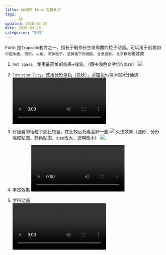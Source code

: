 ```yaml
---
title: Ae插件 Form 实操札记
tags: 
    - Ae
updated: 2020-03-25
date: 2020-03-23
categories: "影視"
---
```


Form 是``Trapcode``套件之一，擅长于制作长生命周期的粒子动画。可以用于创建如``中国水墨``、``银河``、``火焰``、``流体粒子``、``显微镜下的细胞``、``全息投影``、``文字飘散``等效果

1. ``Net Space``。使用最简单的线条+噪波。（图中浅色文字位Noise）
    ![](/asset/content/ae_form/noise.png)

2. ``Futurism City``。使用分形杂色（块状），添加``最大/最小值``拆分通道
    <video src="/asset/content/ae_form/分型杂色.mp4" controls="controls">
    您的浏览器不支持 video 标签。
    </video>

3. 仔细看的话粒子感比较强，在比较远处看会好一些
    ![](/asset/content/ae_form/合成25_00000.png)
    火焰效果（圆形、分形强度贴图、颜色贴图、size改大，透明改小）
    ![](/asset/content/ae_form/火_00015.png)

4. 宇宙效果
    <video src="/asset/content/ae_form/galaxy.mp4" controls="controls">
    您的浏览器不支持 video 标签。
    </video>

5.  字符动画   
    <video src="/asset/content/ae_form/女书测试_1.mp4" controls="controls">
    您的浏览器不支持 video 标签。
    </video>